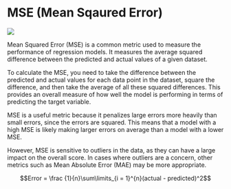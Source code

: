 # MSE (Mean Sqaured Error) 

<img src = "https://ambrapaliaidata.blob.core.windows.net/ai-storage/articles/2.png">

Mean Squared Error (MSE) is a common metric used to measure the performance of regression models. It measures the average squared difference between the predicted and actual values of a given dataset.

To calculate the MSE, you need to take the difference between the predicted and actual values for each data point in the dataset, square the difference, and then take the average of all these squared differences. This provides an overall measure of how well the model is performing in terms of predicting the target variable.

MSE is a useful metric because it penalizes large errors more heavily than small errors, since the errors are squared. This means that a model with a high MSE is likely making larger errors on average than a model with a lower MSE.

However, MSE is sensitive to outliers in the data, as they can have a large impact on the overall score. In cases where outliers are a concern, other metrics such as Mean Absolute Error (MAE) may be more appropriate.

$$Error = \frac {1}{n}\sum\limits_{i = 1}^{n}(actual - predicted)^2$$

